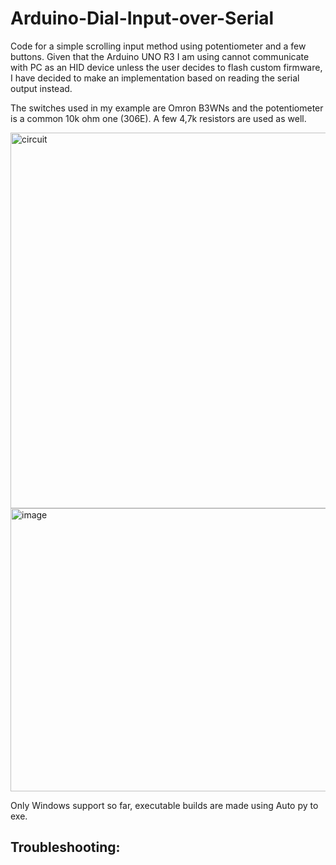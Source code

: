 # Arduino-Dial-Input-over-Serial
Code for a simple scrolling input method using potentiometer and a few buttons. Given that the Arduino UNO R3 I am using cannot communicate with PC as an HID device unless the user decides to flash custom firmware, I have decided to make an implementation based on reading the serial output instead.

The switches used in my example are Omron B3WNs and the potentiometer is a common 10k ohm one (306E). A few 4,7k resistors are used as well.

<img width="1272" height="601" alt="circuit" src="https://github.com/user-attachments/assets/03855a34-4778-40aa-a04d-c2036dd9fc1b" />

<img width="696" height="453" alt="image" src="https://github.com/user-attachments/assets/3c154c02-0140-45f7-8d87-53a98468e5f9" />

Only Windows support so far, executable builds are made using Auto py to exe.

## Troubleshooting:

